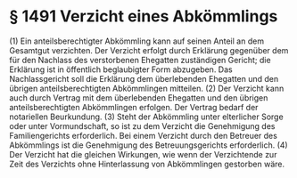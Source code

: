# § 1491 Verzicht eines Abkömmlings
(1) Ein anteilsberechtigter Abkömmling kann auf seinen Anteil an dem Gesamtgut verzichten. Der Verzicht erfolgt durch Erklärung gegenüber dem für den Nachlass des verstorbenen Ehegatten zuständigen Gericht; die Erklärung ist in öffentlich beglaubigter Form abzugeben. Das Nachlassgericht soll die Erklärung dem überlebenden Ehegatten und den übrigen anteilsberechtigten Abkömmlingen mitteilen.
(2) Der Verzicht kann auch durch Vertrag mit dem überlebenden Ehegatten und den übrigen anteilsberechtigten Abkömmlingen erfolgen. Der Vertrag bedarf der notariellen Beurkundung.
(3) Steht der Abkömmling unter elterlicher Sorge oder unter Vormundschaft, so ist zu dem Verzicht die Genehmigung des Familiengerichts erforderlich. Bei einem Verzicht durch den Betreuer des Abkömmlings ist die Genehmigung des Betreuungsgerichts erforderlich.
(4) Der Verzicht hat die gleichen Wirkungen, wie wenn der Verzichtende zur Zeit des Verzichts ohne Hinterlassung von Abkömmlingen gestorben wäre.